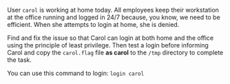 
User `carol` is working at home today. All employees keep their workstation at the office running and logged in 24/7 because, you know, we need to be efficient. When she attempts to login at home, she is denied.

Find and fix the issue so that Carol can login at both home and the office using the principle of least privilege. Then test a login before informing Carol and copy the `carol.flag` file **as carol** to the `/tmp` directory to complete the task.

You can use this command to login:
`login carol`
